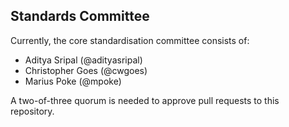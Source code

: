## Standards Committee

Currently, the core standardisation committee consists of:
- Aditya Sripal (@adityasripal)
- Christopher Goes (@cwgoes)
- Marius Poke (@mpoke)

A two-of-three quorum is needed to approve pull requests to this repository.
